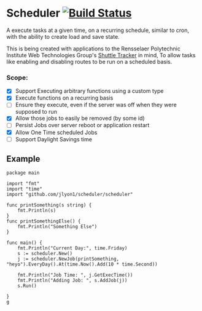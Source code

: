 # Scheduler [![Build Status](https://travis-ci.org/jlyon1/scheduler.svg?branch=master)](https://travis-ci.org/jlyon1/scheduler)
A execute tasks at a given time, on a recurring schedule, similar to cron, with the ability to create load and save state.

This is being created with applications to the Rensselaer Polytechnic Institute Web Technologies Group's [Shuttle Tracker](https://github.com/wtg/shuttletracker) in mind, To allow tasks like enabling and disabling routes to be run on a scheduled basis.

### Scope:

- [X] Support Executing arbitrary functions using a custom type
- [X] Execute functions on a recurring basis
- [ ] Ensure they execute, even if the server was off when they were supposed to run
- [X] Allow those jobs to easily be removed (by some id)
- [ ] Persist Jobs over server reboot or application restart
- [X] Allow One Time scheduled Jobs
- [ ] Support Daylight Savings time

## Example

```
package main

import "fmt"
import "time"
import "github.com/jlyon1/scheduler/scheduler"

func printSomething(s string) {
	fmt.Println(s)
}
func printSomethingElse() {
	fmt.Println("Something Else")
}

func main() {
	fmt.Println("Current Day:", time.Friday)
	s := scheduler.New()
	j := scheduler.NewJob(printSomething, "heyo").EveryDay().At(time.Now().Add(10 * time.Second))

	fmt.Println("Job Time: ", j.GetExecTime())
	fmt.Println("Adding Job: ", s.AddJob(j))
	s.Run()

}
g
```

